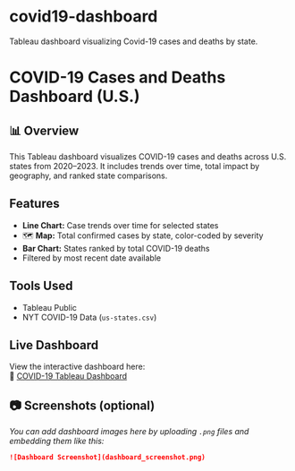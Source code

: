 # covid19-dashboard
Tableau dashboard visualizing Covid-19 cases and deaths by state.

# COVID-19 Cases and Deaths Dashboard (U.S.)

## 📊 Overview
This Tableau dashboard visualizes COVID-19 cases and deaths across U.S. states from 2020–2023. It includes trends over time, total impact by geography, and ranked state comparisons.

##  Features
-  **Line Chart:** Case trends over time for selected states
- 🗺 **Map:** Total confirmed cases by state, color-coded by severity
-  **Bar Chart:** States ranked by total COVID-19 deaths
-  Filtered by most recent date available

##  Tools Used
- Tableau Public
- NYT COVID-19 Data (`us-states.csv`)

##  Live Dashboard
View the interactive dashboard here:  
🔗 [COVID-19 Tableau Dashboard](https://public.tableau.com/shared/B459P2RS3?:display_count=n&:origin=viz_share_link)

## 📷 Screenshots (optional)
_You can add dashboard images here by uploading `.png` files and embedding them like this:_

```markdown
![Dashboard Screenshot](dashboard_screenshot.png)
